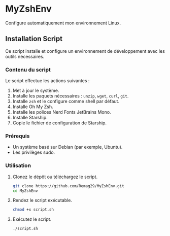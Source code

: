 # MyZshEnv

Configure automatiquement mon environnement Linux.

## Installation Script

Ce script installe et configure un environnement de développement avec les outils nécessaires.

### Contenu du script

Le script effectue les actions suivantes :

1. Met à jour le système.
2. Installe les paquets nécessaires : `unzip`, `wget`, `curl`, `git`.
3. Installe `zsh` et le configure comme shell par défaut.
4. Installe Oh My Zsh.
5. Installe les polices Nerd Fonts JetBrains Mono.
6. Installe Starship.
7. Copie le fichier de configuration de Starship.

### Prérequis

- Un système basé sur Debian (par exemple, Ubuntu).
- Les privilèges sudo.

### Utilisation

1. Clonez le dépôt ou téléchargez le script.

    ```bash
    git clone https://github.com/Remag29/MyZshEnv.git
    cd MyZshEnv
    ```

2. Rendez le script exécutable.

    ```bash
    chmod +x script.sh
    ```

3. Exécutez le script.

    ```bash
    ./script.sh
    ```
